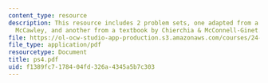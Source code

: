 ```yaml
---
content_type: resource
description: This resource includes 2 problem sets, one adapted from a textbook  by
  McCawley, and another from a textbook by Chierchia & McConnell-Ginet.
file: https://ol-ocw-studio-app-production.s3.amazonaws.com/courses/24-903-language-and-its-structure-iii-semantics-and-pragmatics-spring-2005/f1389fc7178404fd326a4345a5b7c303_ps4.pdf
file_type: application/pdf
resourcetype: Document
title: ps4.pdf
uid: f1389fc7-1784-04fd-326a-4345a5b7c303
---
```

